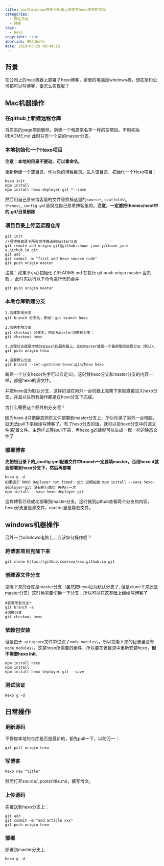 ```yaml
---
title: mac和windows等多台机器上协同写hexo博客的实现
categories:
  - 网站平台
  - 博客
tags:
  - Hexo
copyright: true
abbrlink: 902dbefe
date: 2019-05-29 00:44:16
---
```


## 背景

在公司上的mac机器上部署了hexo博客，家里的电脑是windows机，想在家和公司都可以写博客，要怎么实现呢？



<!--more-->

## Mac机器操作

### 在github上新建远程仓库

将原来的page项目删除，新建一个和原来名字一样的空项目。不用初始README.md
此时只有一个空的master分支。

### 本地初始化一个Hexo项目

**注意：本地的目录不要动**，**可以重命名**。

重新新建一个空目录，作为你的博客目录。进入该目录，初始化一个Hexo项目：

```
hexo init
npm install
npm install hexo-deployer-git *--save
```

然后用自己原来博客里的文件替换掉这里的`source\`, `scaffolds\`, `themes\`,`_config.yml`替换成自己原来博客里的。**注意，一定要把themes/next中的.git/目录删除**

### 项目目录上传至远程仓库

```
git init
//把博客目录下所有文件推送到master分支
git remote add origin git@github:chown-jane-y/chown-jane-y.github.io.git
git add .
git commit -m "first add hexo source code"
git push origin master
```

注意：如果不小心初始化了README.md 在执行 git push origin master 会失败.。此时先执行以下命令进行代码合并

```
git push origin master
```

### 本地仓库新建分支

```
1.创建本地分支
git branch 分支名，例如：git branch hexo

2.切换本地分支
git checkout 分支名，例如从master切换到分支：
git checkout hexo

3.远程分支就是本地分支push到服务器上。比如master就是一个最典型的远程分支（默认）。
git push origin hexo

4.设置默认分支 
git branch --set-upstream-to=origin/hexo hexo
```

新建一个分支hexo(名字可以自定义)，这时候hexo分支和master分支的内容一样，都是hexo的源文件。

并把hexo设为默认分支，这样的话在另外一台机器上克隆下来就直接进入hexo分支，并且以后所有操作都是在hexo分支下完成。

为什么需要这个额外的分支呢？

因为hexo d只把静态网页文件部署到master分支上，所以你换了另外一台电脑，就无法pull下来继续写博客了。有了hexo分支的话，就可以把hexo分支中的源文件(配置文件、主题样式等)pull下来，再hexo g的话就可以生成一模一样的静态文件了

### 部署博客

 **先把根目录下的_config.yml配置文件中branch一定要填master，否则hexo d就会部署到hexo分支下，然后再部署**

```
hexo g -d
如果提示 RROR Deployer not found: git 说明前面 npm install --save hexo-deployer-git 没有执行成功 再执行一次
npm install --save hexo-deployer-git
```

这样博客已经成功部署到master分支，这时候到github查看两个分支的内容，hexo分支里是源文件，master里是静态文件。

## windows机器操作

另外一台windows电脑上，应该如何操作呢？

### 将博客项目克隆下来

```
git clone https://github.com/xxx/xxx.github.io.git
```

### 创建源文件分支

克隆下来的仓库是master分支（虽然把hexo设为默认分支了, 但是clone下来还是master分支）这时候需要切换一下分支，所以可以在这基础上继续写博客了

```
#查看所有分支*
git branch -a
#切换分支
git checkout hexo
```

### 依赖包安装

但是由于`.gitignore`文件中过滤了`node_modules\`，所以克隆下来的目录里没有`node_modules\`，这是hexo所需要的组件，所以要在该目录中重新安装hexo，**但不需要hexo init**。

```
npm install hexo
npm install
npm install hexo-deployer-git --save
```

### 测试验证

```
hexo g -d
```

## 日常操作

### 更新源码

不管你本地的仓库是否是最新的，都先pull一下，以防万一：

```
git pull origin hexo
```

### 写博客

```
hexo new "title"
```

然后打开source/_posts/title.md，撰写博文。

### 上传源码

先推送到hexo分支上：

```
git add .
git commit -m "add article xxx"
git push origin hexo
```

### 部署

部署到master分支上

```
hexo g -d
```


